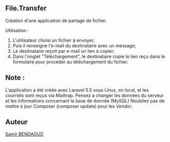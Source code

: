 ## File.Transfer
Création d'une application de partage de fichier. 

Utilisation :
1) L'utilisateur choisi un fichier à envoyer;
2) Puis il renseigne l'e-mail du destinataire avec un message;
3) Le destinataire reçoit par e-mail un lien à copier;
4) Dans l'onglet "Téléchargement", le destinataire copie le lien reçu dans le formulaire pour procéder au téléchargement du fichier.

## Note :
L'application a été créée avec Laravel 5.5 sous Linux, en local, et les courriels sont reçus via Mailtrap.  Pensez a changer les données du serveur et les informations concernant la base de donnée (MySQL) Noubliez pas de mettre à jour Composer (composer update) pour les <i>Vendor</i>.

## Auteur
<a href="http://www.samirbendaoud.com" target="_blank">Samir BENDAOUD</a>

